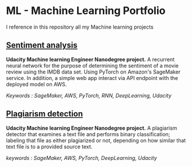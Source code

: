 # ML - Machine Learning Portfolio
I reference in this repository all my Machine learning projects

## [Sentiment analysis](https://github.com/huynhdoo/ML/tree/master/sentiment-analysis)
**Udacity Machine learning Engineer Nanodegree project.** 
A recurrent neural network for the purpose of determining the sentiment of a movie review using the IMDB data set. Using PyTorch on Amazon's SageMaker service. In addition, a simple web app interact via API endpoint with the deployed model on AWS.

*Keywords : SageMaker, AWS, PyTorch, RNN, DeepLearning, Udacity*

## [Plagiarism detection](https://github.com/huynhdoo/ML/tree/master/plagiarism-detection)
**Udacity Machine learning Engineer Nanodegree project.**
A plagiarism detector that examines a text file and performs binary classification; labeling that file as either plagiarized or not, depending on how similar that text file is to a provided source text.

*keywords : SageMaker, AWS, PyTorch, DeepLearning, Udacity*
